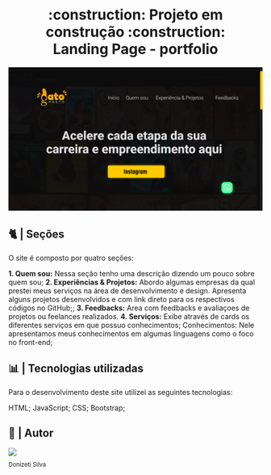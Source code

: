 <h1 align="center"> 
:construction: Projeto em construção :construction:
<br>
Landing Page - portfolio
</h1>


 ![Logo do Markdown](/assets/print-project.png)



## :cat2: | Seções
O site é composto por quatro seções:

**1. Quem sou:** Nessa seção tenho uma descrição dizendo um pouco sobre quem sou;
**2. Experiências & Projetos:** Abordo algumas empresas da qual prestei meus serviços na área de desenvolvimento e design. Apresenta alguns projetos desenvolvidos e com link direto para os respectivos códigos no GitHub;;
**3. Feedbacks:** Area com feedbacks e avaliaçoes de projetos ou feelances realizados.
**4. Serviços:** Exibe através de cards os diferentes serviços em que possuo conhecimentos;
Conhecimentos: Nele apresentamos meus conhecimentos em algumas linguagens como o foco no front-end;

## :bar_chart: | Tecnologias utilizadas
Para o desenvolvimento deste site utilizei as seguintes tecnologias:

HTML;
JavaScript;
CSS;
Bootstrap;

## :rocket: | Autor
<img src="https://avatars.githubusercontent.com/u/61122214?v=4" width=115><br><sub>Donizeti Silva</sub>